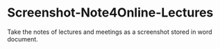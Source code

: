# Screenshot-Note4Online-Lectures
Take the notes of lectures and meetings as a screenshot stored in word document.
